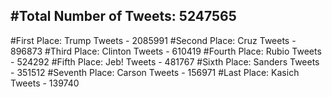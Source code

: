 #Total Number of Tweets: 5247565 
---
#First Place: Trump Tweets - 2085991
#Second Place: Cruz Tweets - 896873
#Third Place: Clinton Tweets - 610419
#Fourth Place: Rubio Tweets - 524292
#Fifth Place: Jeb! Tweets - 481767
#Sixth Place: Sanders Tweets - 351512
#Seventh Place: Carson Tweets - 156971
#Last Place: Kasich Tweets - 139740
